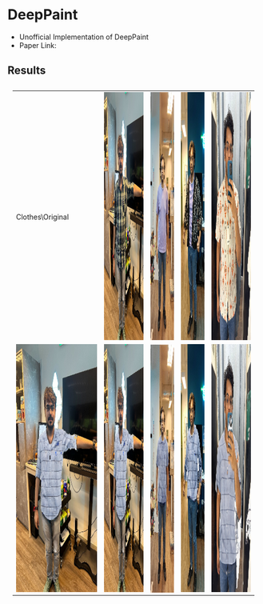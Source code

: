 # DeepPaint
- Unofficial Implementation of DeepPaint
- Paper Link:

## Results

<table style="padding:10px">
  <tr>
    <td>Clothes\Original</td>
    <td><img src = "DebugImages/Images/img1.jpg"   alt="1" height = 496px></td>
    <td><img src = "DebugImages/Images/img2.jpg"   alt="1" height = 496px></td>
    <td><img src = "DebugImages/Images/img3.jpg"   alt="1" height = 496px></td>
    <td><img src = "DebugImages/Images/img4.jpg"   alt="1" height = 496px></td>
  </tr>
  <tr>
    <td> <img src="./ResultsPredictions/Shirt/test1/shirt_test1img1.jpg"  alt="1" height = 496px ></td>
    <td> <img src="./ResultsPredictions/Shirt/test1/shirt_test1img1.jpg"  alt="1" height = 496px ></td>
    <td><img src="./ResultsPredictions/Shirt/test1/shirt_test1img2.jpg" align="right" alt="2" height = 496px></td>
    <td><img src="./ResultsPredictions/Shirt/test1/shirt_test1img3.jpg" alt="3" height = 496px></td>
    <td><img src="./ResultsPredictions/Shirt/test1/shirt_test1img4.jpg" alt="3" height = 496px></td>
   <!--<td><img src="./Scshot/trip_end.png" align="right" alt="4" width =  279px height = 496px></td>-->
  </tr>
</table>
